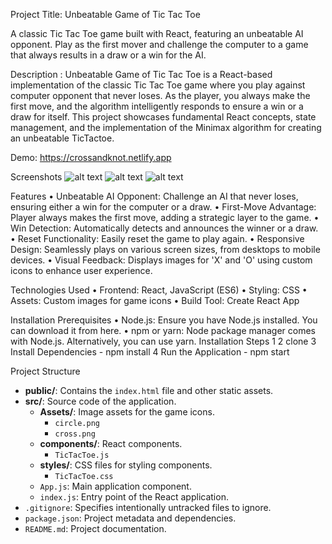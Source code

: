 Project Title: Unbeatable Game of Tic Tac Toe

A classic Tic Tac Toe game built with React, featuring an unbeatable AI opponent. Play as the first mover and challenge the computer to a game that always results in a draw or a win for the AI.


Description : 
Unbeatable Game of Tic Tac Toe is a React-based implementation of the classic Tic Tac Toe game where you play against computer opponent that never loses. As the player, you always make the first move, and the algorithm intelligently responds to ensure a win or a draw for itself. This project showcases fundamental React concepts, state management, and the implementation of the Minimax algorithm for creating an unbeatable TicTactoe.

Demo: https://crossandknot.netlify.app

Screenshots
![alt text](<Screenshot 2024-09-21 at 6.57.32 PM.png>)
![alt text](<Screenshot 2024-09-21 at 6.57.43 PM-2.png>)
![alt text](<Screenshot 2024-09-21 at 6.58.00 PM-1.png>)


Features
	•	Unbeatable AI Opponent: Challenge an AI that never loses, ensuring either a win for the computer or a draw.
	•	First-Move Advantage: Player always makes the first move, adding a strategic layer to the game.
	•	Win Detection: Automatically detects and announces the winner or a draw.
	•	Reset Functionality: Easily reset the game to play again.
	•	Responsive Design: Seamlessly plays on various screen sizes, from desktops to mobile devices.
	•	Visual Feedback: Displays images for 'X' and 'O' using custom icons to enhance user experience.

Technologies Used
	•	Frontend: React, JavaScript (ES6)
	•	Styling: CSS
	•	Assets: Custom images for game icons
	•	Build Tool: Create React App

Installation
Prerequisites
	•	Node.js: Ensure you have Node.js installed. You can download it from here.
	•	npm or yarn: Node package manager comes with Node.js. Alternatively, you can use yarn.
Installation Steps
	1
 	2	clone
	3	Install Dependencies - npm install
	4	Run the Application - npm start


Project Structure

- **public/**: Contains the `index.html` file and other static assets.
- **src/**: Source code of the application.
  - **Assets/**: Image assets for the game icons.
    - `circle.png`
    - `cross.png`
  - **components/**: React components.
    - `TicTacToe.js`
  - **styles/**: CSS files for styling components.
    - `TicTacToe.css`
  - `App.js`: Main application component.
  - `index.js`: Entry point of the React application.
- `.gitignore`: Specifies intentionally untracked files to ignore.
- `package.json`: Project metadata and dependencies.
- `README.md`: Project documentation.
